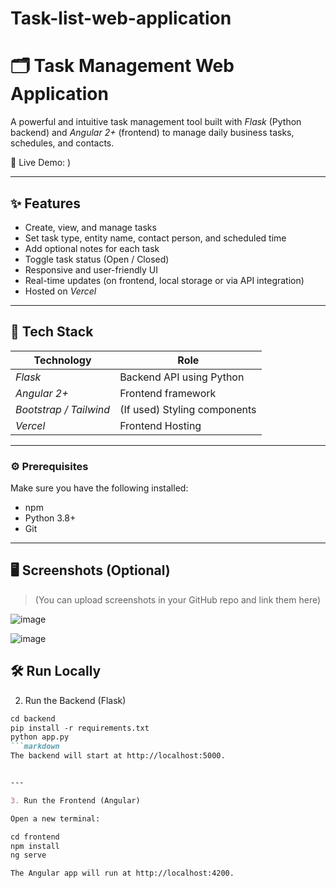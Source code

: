 # Task-list-web-application
 
# 🗂 Task Management Web Application

A powerful and intuitive task management tool built with *Flask* (Python backend) and *Angular 2+* (frontend) to manage daily business tasks, schedules, and contacts.

🚀 Live Demo: )  


---

## ✨ Features

- Create, view, and manage tasks
- Set task type, entity name, contact person, and scheduled time
- Add optional notes for each task
- Toggle task status (Open / Closed)
- Responsive and user-friendly UI
- Real-time updates (on frontend, local storage or via API integration)
- Hosted on *Vercel*

---

## 🔧 Tech Stack

| Technology | Role |
|------------|------|
| *Flask*  | Backend API using Python |
| *Angular 2+* | Frontend framework |
| *Bootstrap / Tailwind* | (If used) Styling components |
| *Vercel* | Frontend Hosting |

---
### ⚙ Prerequisites

Make sure you have the following installed:

- npm
- Python 3.8+
- Git

---
## 🖥 Screenshots (Optional)

> (You can upload screenshots in your GitHub repo and link them here)

![image](https://github.com/user-attachments/assets/3cb0378d-f3c7-4ab7-b9d4-9f0a1c41c348)

![image](https://github.com/user-attachments/assets/2e18b1bf-d29f-4cfa-afff-e6bd433312c0)

## 🛠 Run Locally

2. Run the Backend (Flask)
```markdown
cd backend
pip install -r requirements.txt
python app.py
```markdown
The backend will start at http://localhost:5000.


---

3. Run the Frontend (Angular)

Open a new terminal:

cd frontend
npm install
ng serve

The Angular app will run at http://localhost:4200.


